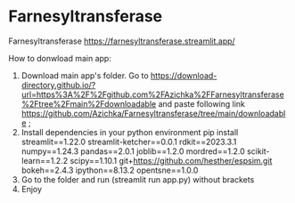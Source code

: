 # Farnesyltransferase
Farnesyltransferase
https://farnesyltransferase.streamlit.app/

How to donwload main app:

1) Download main app's folder. Go to https://download-directory.github.io/?url=https%3A%2F%2Fgithub.com%2FAzichka%2FFarnesyltransferase%2Ftree%2Fmain%2Fdownloadable and paste following link
   https://github.com/Azichka/Farnesyltransferase/tree/main/downloadable ;
2) Install dependencies in your python environment
   pip install streamlit==1.22.0 streamlit-ketcher==0.0.1 rdkit==2023.3.1 numpy==1.24.3 pandas==2.0.1 joblib==1.2.0 mordred==1.2.0 scikit-learn==1.2.2 scipy==1.10.1 git+https://github.com/hesther/espsim.git bokeh==2.4.3 ipython==8.13.2 opentsne==1.0.0
3) Go to the folder and run (streamlit run app.py) without brackets
4) Enjoy
